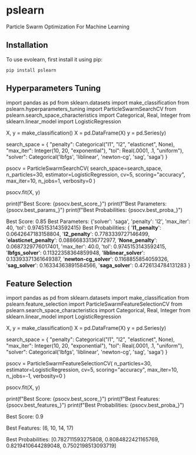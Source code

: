 # pslearn
Particle Swarm Optimization For Machine Learning

Installation
------------

To use evolearn, first install it using pip:

    pip install pslearn

Hyperparameters Tuning
----------------

import pandas as pd
from sklearn.datasets import make_classification
from pslearn.hyperparameters_tuning import ParticleSwarmSearchCV
from pslearn.search_space_characteristics import Categorical, Real, Integer
from sklearn.linear_model import LogisticRegression


X, y = make_classification()
X = pd.DataFrame(X)
y = pd.Series(y)

search_space = {
    "penalty": Categorical("l1", "l2", "elasticnet", None),
    "max_iter": Integer(10, 20, "exponential"),
    "tol": Real(.0001, .1, "uniform"),
    "solver": Categorical('lbfgs', 'liblinear', 'newton-cg', 'sag', 'saga')
}

psocv = ParticleSwarmSearchCV(
    search_space=search_space,
    n_particles=30,
    estimator=LogisticRegression,
    cv=5,
    scoring="accuracy",
    max_iter=10,
    n_jobs=1,
    verbosity=0
)

psocv.fit(X, y)

print(f"Best Score: {psocv.best_score_}")
print(f"Best Parameters: {psocv.best_params_}")
print(f"Best Probabilities: {psocv.best_proba_}")


Best Score: 0.85
Best Parameters: {'solver': 'saga', 'penalty': 'l2', 'max_iter': 40, 'tol': 0.9745153143592415}
Best Probabilities: {
    '__l1_penalty__': 0.0642647183158804,
    '__l2_penalty__': 0.7783339727146499, 
    '__elasticnet_penalty__': 0.08866833136772977,
    '__None_penalty__': 0.0687329776017401, 
    'max_iter': 40.0, 'tol': 0.9745153143592415,
    '__lbfgs_solver__': 0.11322358364859948,
    '__liblinear_solver__': 0.13393371361649387,
    '__newton-cg_solver__': 0.1168855854059326,
    '__sag_solver__': 0.16334363891584566, 
    '__saga_solver__': 0.4726134784131283
}


Feature Selection
-------------------------

import pandas as pd
from sklearn.datasets import make_classification
from pslearn.feature_selection import ParticleSwarmFeatureSelectionCV
from pslearn.search_space_characteristics import Categorical, Real, Integer
from sklearn.linear_model import LogisticRegression


X, y = make_classification()
X = pd.DataFrame(X)
y = pd.Series(y)

search_space = {
    "penalty": Categorical("l1", "l2", "elasticnet", None),
    "max_iter": Integer(10, 20, "exponential"),
    "tol": Real(.0001, .1, "uniform"),
    "solver": Categorical('lbfgs', 'liblinear', 'newton-cg', 'sag', 'saga')
}

psocv = ParticleSwarmFeatureSelectionCV(
    n_particles=30,
    estimator=LogisticRegression,
    cv=5,
    scoring="accuracy",
    max_iter=10,
    n_jobs=-1,
    verbosity=0
)

psocv.fit(X, y)

print(f"Best Score: {psocv.best_score_}")
print(f"Best Features: {psocv.best_features_}")
print(f"Best Probabilities: {psocv.best_proba_}")

Best Score: 0.9

Best Features: (6, 10, 14, 17)

Best Probabilities: [0.782711593275808, 0.8084822421165769, 0.8219410644289048, 0.7502198513093719]

